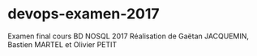 # devops-examen-2017
Examen final cours BD NOSQL 2017
Réalisation de Gaëtan JACQUEMIN, Bastien MARTEL et Olivier PETIT
